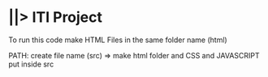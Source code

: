 # ||> ITI Project

<p>To run this code make HTML Files in the same folder name (html)</p>
<p>PATH: create file name (src) => make html folder and CSS and JAVASCRIPT put inside src</p>
